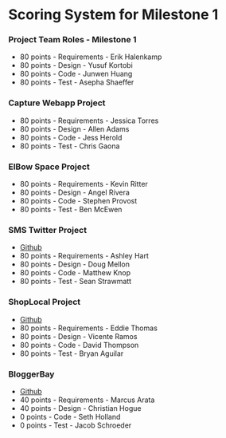 # Scoring System for Milestone 1

### Project Team Roles - Milestone 1
* 80 points - Requirements - Erik Halenkamp
* 80 points - Design - Yusuf Kortobi
* 80 points - Code - Junwen Huang
* 80 points - Test - Asepha Shaeffer


### Capture Webapp Project
* 80 points - Requirements - Jessica Torres
* 80 points - Design - Allen Adams
* 80 points - Code - Jess Herold
* 80 points - Test - Chris Gaona


### ElBow Space Project
* 80 points - Requirements - Kevin Ritter
* 80 points - Design - Angel Rivera
* 80 points - Code - Stephen Provost
* 80 points - Test - Ben McEwen


### SMS Twitter Project
* [Github](https://github.com/maknop/twitter-clone-api)
* 80 points - Requirements - Ashley Hart
* 80 points - Design - Doug Mellon
* 80 points - Code - Matthew Knop
* 80 points - Test - Sean Strawmatt


### ShopLocal Project
* [Github](https://github.com/Eshop-project/CS-350)
* 80 points - Requirements - Eddie Thomas
* 80 points - Design - Vicente Ramos 
* 80 points - Code - David Thompson
* 80 points - Test - Bryan Aguilar


### BloggerBay
* [Github](https://github.com/chogue1/chogue1.github.io/tree/master/BloggerBay)
* 40 points - Requirements - Marcus Arata
* 40 points - Design - Christian Hogue
* 0 points - Code - Seth Holland
* 0 points - Test - Jacob Schroeder

